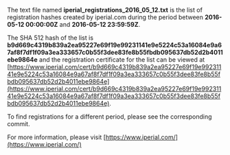 The text file named **iperial_registrations_2016_05_12.txt** is the list of registration hashes created by iperial.com during the period between **2016-05-12 00:00:00Z** and **2016-05-12 23:59:59Z**.

The SHA 512 hash of the list is **b9d669c4319b839a2ea95227e69f19e99231141e9e5224c53a16084e9a67af8f7df1f09a3ea333657c0b55f3dee83fe8b55fbdb095637db52d2b4011ebe9864e** and the registration certificate for the list can be viewed at [https://www.iperial.com/cert/b9d669c4319b839a2ea95227e69f19e99231141e9e5224c53a16084e9a67af8f7df1f09a3ea333657c0b55f3dee83fe8b55fbdb095637db52d2b4011ebe9864e](https://www.iperial.com/cert/b9d669c4319b839a2ea95227e69f19e99231141e9e5224c53a16084e9a67af8f7df1f09a3ea333657c0b55f3dee83fe8b55fbdb095637db52d2b4011ebe9864e).

To find registrations for a different period, please see the corresponding commit.

For more information, please visit [https://www.iperial.com/](https://www.iperial.com/)

